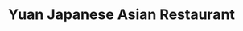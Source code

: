 ---
layout: place
title: Yuan Japanese Asian Restaurant
permalink: /new-york/cohoes/yuan-japanese-asian-restaurant.html
stateAbbr: NY
stateName: New York
cityName: Cohoes
seo:
  type: restaurant
  links: http://www.yuanjapanese.com/?utm_source=gmb&utm_medium=website
place_id: ChIJbflwyyoQ3okRy2ypDnhu2QE
photos:
  - name: >-
      places/ChIJbflwyyoQ3okRy2ypDnhu2QE/photos/AeeoHcLGDncOTQwLu__yDhlgoNR23CGfpr19Lxr22qzmxSwymHW79FBhNTSQF6TA8adai8pVua_D-WqbFbXEhj3OtIr2lUVKBF1TZQoh9eB6nZt815En-wHf6fCvdywadvaWb5gPJrgq370gLqkC057dSYy_0SZIObJ3jYQEGDjYci4fF0wz1yRYlDY-UEoJS433jfSA7QYZsdkMjqxpobWC1bw5oU6e0auSj54M8QCL77dKhCT6E1yCx9ChTFePs_FznJtS9Ih4-1zDJ6k2hH7HOdq7kpZQukaH1YlvO8W2AjOesOeh36Btzc6uVgmaYQZfMIbZtMPqd6aWYmfQVskhUqV3QAaL0ZHNNJcID0H4jL4_1inFUpCHz1jWVAFBZ_xNiAQdeq1YmxTYiPadGqZGRuHwYpQSpaVZBcGOsQNr3_R5Bkv3
    widthPx: 4032
    heightPx: 2268
    authorAttributions:
      - displayName: SCOTT BRADY
        uri: https://maps.google.com/maps/contrib/104776735270797458613
        photoUri: >-
          https://lh3.googleusercontent.com/a/ACg8ocKNI8mxcktPGdYCsg8BVIc6aVwW4hXwy8fNFVjqNut6RsNr1g=s100-p-k-no-mo
    flagContentUri: >-
      https://www.google.com/local/imagery/report/?cb_client=maps_api_places.places_api&image_key=!1e10!2sCIHM0ogKEICAgICalsTI7wE&hl=en-US
    googleMapsUri: >-
      https://www.google.com/maps/place//data=!3m4!1e2!3m2!1sCIHM0ogKEICAgICalsTI7wE!2e10!4m2!3m1!1s0x89de102acb70f96d:0x1d96e780ea96ccb
  - name: >-
      places/ChIJbflwyyoQ3okRy2ypDnhu2QE/photos/AeeoHcKMrl7od4im2460RmujlHMNNIIA5mdP9XDIEnfMSWqg7REYHV3ktiHtDTFrvEpSkmlg73NU6dZsMVFXbsc2qcqNbB8jjofbXrwCvluI-gmBsiTFMzgz94hPS6eJ7rZ3h3r_qZs68UfvCWnpTn-M8NIdpLQVIfF-fPaM97b4ZLMfHK90G7h6pgtd114BDqaEIfN-SiUaBvcsukFk93W0YKQ3EZEgA850t1qRPJkGISpcjMK1MCJwemX0JqRmjRC1TaWOwOXPO_PUTUBrcF0mq1zq3AJf6PTO3BtMCdyeBDW8zZbnXN9hvybeNb9Wf1VJh12T1BOA18K4a3NM7YkhS4FAcIwRwA69BWbD5d4iMywlSONfzPVJZosCzhO8fy341FcrEpzXjj7rA8cqdQvvQ3xGrNlMILLJy4MvXEj8S-sQ2Pyi
    widthPx: 4032
    heightPx: 3024
    authorAttributions:
      - displayName: Christopher Pasquarelli
        uri: https://maps.google.com/maps/contrib/117850263692385066038
        photoUri: >-
          https://lh3.googleusercontent.com/a-/ALV-UjWNkZSYqOpN2WO79CfB16ePUglts-ofRiTtdNcWlo03qnSJRgQ=s100-p-k-no-mo
    flagContentUri: >-
      https://www.google.com/local/imagery/report/?cb_client=maps_api_places.places_api&image_key=!1e10!2sCIHM0ogKEICAgIC48u21lgE&hl=en-US
    googleMapsUri: >-
      https://www.google.com/maps/place//data=!3m4!1e2!3m2!1sCIHM0ogKEICAgIC48u21lgE!2e10!4m2!3m1!1s0x89de102acb70f96d:0x1d96e780ea96ccb
  - name: >-
      places/ChIJbflwyyoQ3okRy2ypDnhu2QE/photos/AeeoHcI5VczhPkXYSM76KHBjrBJVK9dgQhK6Vn95C86x-9TZv_j4A3xWBldi_a2RVgfUJ-YcwM3c8A0BXsNyqFTyGvHo9Uf47B57FLJGiw59m8VE_OZQjakqrpS2Fp-VEBsi-mSVmU5XZNuFRvKNsdTV23XXozls-MhEgz9TCBTa7AjMID0HBnLLW57KLzI5sIa6VpQlK3VvskH7OPlzRwr_3AAjG6r5SUWTxJuuyKQu-TG6XoAIDA72DpJqKcrrUCF_rlCKQbmcO3mXerqE8y0xcDoKaH-fSzsuvZLw1-k1njZKrh8Bp5F4UMxnOJi5v6V3T4k7wJ8nR72sPNnCgNQDf0swNNcYyuGFCxBdqemcS72lPLLE_hmGIndWy542c6DrrNuqXukAUeCUG-fERXkm4K-p0zZRajnRE1oIqJm3gm8
    widthPx: 3024
    heightPx: 4032
    authorAttributions:
      - displayName: Laura Kavanaugh
        uri: https://maps.google.com/maps/contrib/112192928318225755046
        photoUri: >-
          https://lh3.googleusercontent.com/a-/ALV-UjVPBYK3AYS-l_NVm76Lq4oRkqVB7xk5gjEb3nx9kHo6DxJLeA5Z=s100-p-k-no-mo
    flagContentUri: >-
      https://www.google.com/local/imagery/report/?cb_client=maps_api_places.places_api&image_key=!1e10!2sCIHM0ogKEICAgICj5pnkeA&hl=en-US
    googleMapsUri: >-
      https://www.google.com/maps/place//data=!3m4!1e2!3m2!1sCIHM0ogKEICAgICj5pnkeA!2e10!4m2!3m1!1s0x89de102acb70f96d:0x1d96e780ea96ccb
  - name: >-
      places/ChIJbflwyyoQ3okRy2ypDnhu2QE/photos/AeeoHcLOmSrFdBDtQq9adY_bICENYHqrmavm2mkj4vVVydQgGOqQW3d0zHROduO0zSGLrOI5ZyLKUbAxDTKgwbX9BWMmxc5mp8TJCXlrjIFjzC8Ui0VBZyrSXAlBEAMAeX36MG17TVWKhSotyxDTYcjN0qTaysrFHFZwNu5cQ6oUm8dDfWDGPub8BlpXSSJ2_sVyhrRuqKyLPWFxikfOekQUiLXvPVnW1kTsewtAu9tSwfacsv_gXpJTNzWp_2a33z0CcXMRURrXIuSLpLaHbLxGNh3ODp1zmH4YQRsTy2HtVMCk4Rl3hlze_OJzNosz0YXi1WmII94nhJoHWxZU1wcBy3UJYArEH9HjPQ4Ui1gHfw42F31-DKoj0iN4-yzNFXAmWH880DoOU6Vfn6oaD7TEE2gQylbeFgAvrC-kkaWfgLS0Gg
    widthPx: 4032
    heightPx: 3024
    authorAttributions:
      - displayName: Jada Mane
        uri: https://maps.google.com/maps/contrib/116450419140356558463
        photoUri: >-
          https://lh3.googleusercontent.com/a-/ALV-UjXG_0JNLQ5qrIRrFiNy04bZUMOxvDxGrJ7pRD7BzfLbHlryNp5j=s100-p-k-no-mo
    flagContentUri: >-
      https://www.google.com/local/imagery/report/?cb_client=maps_api_places.places_api&image_key=!1e10!2sCIHM0ogKEICAgICu4MbREw&hl=en-US
    googleMapsUri: >-
      https://www.google.com/maps/place//data=!3m4!1e2!3m2!1sCIHM0ogKEICAgICu4MbREw!2e10!4m2!3m1!1s0x89de102acb70f96d:0x1d96e780ea96ccb
  - name: >-
      places/ChIJbflwyyoQ3okRy2ypDnhu2QE/photos/AeeoHcL3tyuhNB_iaZS20qlwaGVL-WuYHy75vRL5vKGs6z3c0O2IYC4yZ7-4y8tePDZYqwiAUdzFO4Z7paZ4GCNxQK5DVIiSMVvzf5arwY0vZUIoiceFMoyBaOa6C65yuOl-ZPVRf0TYf9Zhn0zmdk5kf2JjBoQ4EqXu34WQhKheiTScf85bIx5YvvEmr-aMFn6gQb4X1LzQ9MHu7Tpd3HRwAqug_hw28BKT2f7blTD4Rl5oWI68pTUiQNFjauHfOP8B2U-nguOeTfakg7WQZ7TvIq8AKEF0RfgA3ZxKQgiNs7SdeIe5aPpNdU7rrTOtCpWfpEAMAabfphQD0LfFd-K2Xnng4j95VqiYzUrSFjv9fRA0GnkaopOHeG3FGRy8nPnM7x7Krz4frZjldGE1rNh_sLuq0HxxBbI_dAeOJpTtGj7k2w
    widthPx: 3024
    heightPx: 4032
    authorAttributions:
      - displayName: عبدالله العماش
        uri: https://maps.google.com/maps/contrib/108955597150137295037
        photoUri: >-
          https://lh3.googleusercontent.com/a-/ALV-UjVkg5ZBo_zkLfE-5AMb7TFA5iI1y0a3f_hhmaRAiuLjb0HRsd_04g=s100-p-k-no-mo
    flagContentUri: >-
      https://www.google.com/local/imagery/report/?cb_client=maps_api_places.places_api&image_key=!1e10!2sCIHM0ogKEICAgICrldKCRg&hl=en-US
    googleMapsUri: >-
      https://www.google.com/maps/place//data=!3m4!1e2!3m2!1sCIHM0ogKEICAgICrldKCRg!2e10!4m2!3m1!1s0x89de102acb70f96d:0x1d96e780ea96ccb
  - name: >-
      places/ChIJbflwyyoQ3okRy2ypDnhu2QE/photos/AeeoHcI2NVndiegGV-Ogpzhe7Xd4W3IDFqRFQ1L6dBunVcdqTLEQw4MwPHZWb4EcBIyavJHMWZ8JBdIuYA9JAAC5b_05nc1F1TgDwfueJt8TOqvJut3ftVQ1CByqg6-_apE8ranAVQKibUrhnj6FVE7qQOWLWExOpz8rCA_sowzpkGTa62vmlIifhx5Rc2UADGOgIjrh6QDv7OWm8Ddq9ozBe3bvgVNlEUaHk-WSfwxqgBtoz3j0yj2kLGCnPlz--J243OzgFoV77aKZhqRKcVhGDKPo8s1RURWcw4TlXAYHt6bqr5ElGRunNHHkb1kr5WVeTV-p3YfbKl7MOhsOcldtT8KO6msmJFt94Lit1hRgP8E74hAEFbvr2M-a3o6Bj9iUKshB9cMqnGitk0lWbZ39kYbc4H7yyq8MuZJQYtcHiW1ufUPK
    widthPx: 3024
    heightPx: 4032
    authorAttributions:
      - displayName: عبدالله العماش
        uri: https://maps.google.com/maps/contrib/108955597150137295037
        photoUri: >-
          https://lh3.googleusercontent.com/a-/ALV-UjVkg5ZBo_zkLfE-5AMb7TFA5iI1y0a3f_hhmaRAiuLjb0HRsd_04g=s100-p-k-no-mo
    flagContentUri: >-
      https://www.google.com/local/imagery/report/?cb_client=maps_api_places.places_api&image_key=!1e10!2sCIHM0ogKEICAgICrldKCmgE&hl=en-US
    googleMapsUri: >-
      https://www.google.com/maps/place//data=!3m4!1e2!3m2!1sCIHM0ogKEICAgICrldKCmgE!2e10!4m2!3m1!1s0x89de102acb70f96d:0x1d96e780ea96ccb
  - name: >-
      places/ChIJbflwyyoQ3okRy2ypDnhu2QE/photos/AeeoHcJjHwCppgSLTfQ9ciNgqd6r10NeCFqqf0sJqyEvpwMTj2ePmBSxuO5Zw_yXmABPmBl8Pxy89QFGKopBdIoPDg834NffwD0AfqVRVjpZddxY8StDZGHy3iQXzVDeEp8webV3nbr-AT2jLuCFeqtWPpW-1o-hHVv_IAdyNRSUuzBpJsX6YWWxaUtngAMxNRVk8LxM_Z-4c2nJ3zMSj9MmT1EGjx_anjCvrP3j2jn7jTZ-u_xfiRcprvqZARpKECqsXwYMG4wl2uqNg9ottx5iOvT5XO2bVwiQGRuiaJLN3q-JY9THjEqPGq8nDxIo6yo2PRwNKOqtXO-l2VGi63bh0DgvDuP3KLg66PahI5bFRVbEdcD-SIp84qzpB5E3ag9V31s7A-KYhi6zzbN1jEi9KgAQ-zTaYNv1OwnrlPyvARnXhA
    widthPx: 2992
    heightPx: 2992
    authorAttributions:
      - displayName: Nathan Firelight
        uri: https://maps.google.com/maps/contrib/111853789521144762875
        photoUri: >-
          https://lh3.googleusercontent.com/a-/ALV-UjWHR6F-qFsw98aK-Pd_RzbICwpbzDVbkoaxN7m6LGZJOB86oChGhQ=s100-p-k-no-mo
    flagContentUri: >-
      https://www.google.com/local/imagery/report/?cb_client=maps_api_places.places_api&image_key=!1e10!2sCIHM0ogKEICAgIDh57zjcg&hl=en-US
    googleMapsUri: >-
      https://www.google.com/maps/place//data=!3m4!1e2!3m2!1sCIHM0ogKEICAgIDh57zjcg!2e10!4m2!3m1!1s0x89de102acb70f96d:0x1d96e780ea96ccb
  - name: >-
      places/ChIJbflwyyoQ3okRy2ypDnhu2QE/photos/AeeoHcLclTsia3CGCQm4vT9l-PJ1U-eYaviYyxAQq0SR0k-L8GCkWvwNlYkKFQwg1uudHm6HyjaILNcoEriNoyQ-z4e3Te4_yFaTN4-m6SUyORwzmXM6AbS3tWy6ShL1KTxFTG-xNMsvfAVQWNNZgAiE1ffv81aMPmmlvZVY0qxzkCnqBz3D7P347I3Kk-4jS_2XHKlngOn6VxnseqU1TWylIExs-yGlj1TZOv6HBN7453YR7GTNRMc5bJAJ_DiRls99XorPHhFkRnwbksqnqtSE47ksNgSWsM9WITGZJAA2PaSleRQsvkAsY3wYVzYmh6CG3TtEpjZJHLGiFP1zGC2rzcNZPgf5Gwn_HtvT6qBMSPbNhX8CuZSI38Clf_uSbQVkCxh3nCkFnFBLwHh3R6L7wtFQYC8EfZX-74a2I5fpdYv4jw
    widthPx: 1242
    heightPx: 2208
    authorAttributions:
      - displayName: 曦晨
        uri: https://maps.google.com/maps/contrib/105517255560115672282
        photoUri: >-
          https://lh3.googleusercontent.com/a-/ALV-UjX8c1SBrpTOru7X_N5qKyCb7wKehPmj1Sh_9QuR3ii2WFBvNgk=s100-p-k-no-mo
    flagContentUri: >-
      https://www.google.com/local/imagery/report/?cb_client=maps_api_places.places_api&image_key=!1e10!2sCIHM0ogKEICAgID4o4itJg&hl=en-US
    googleMapsUri: >-
      https://www.google.com/maps/place//data=!3m4!1e2!3m2!1sCIHM0ogKEICAgID4o4itJg!2e10!4m2!3m1!1s0x89de102acb70f96d:0x1d96e780ea96ccb
  - name: >-
      places/ChIJbflwyyoQ3okRy2ypDnhu2QE/photos/AeeoHcLE7JOEzrjMcrV8r1d7ub-_AFkWfGl6okJwTqxiWdDRNXG22pGSMoHizcJqn_NsxlFbqRlbg2ZcbQr3mONWmUgEDibfu19q9FqxfKBwUF228r6405eR4H84_3YMpeLub9xb_pq2de7WGXzwEbrSdCTcMHTwsYUS344IRICMQ4RCaK7txaaaz9SNbeQbUKTPp0YVBTvSL7fd3FJWK5n-TFfhQCkAEZh8V44-2xxK3WVperCweeGnfVfrnl8dsb91J48eTucZqHWEsAjVaCxhM6VUGk7bdzb6wHIlt-D9Z-MN6YjgkVQ0a5JIEICCfC7F852u4_TK9IWfjVX2Z1p5utU2DppNmYKinbJpEgNFnJJhnNt-lWf3rlTA5Ya8MUf1e74wayQ0MbAk0N747hV8d_xVlsREFWD-DNObbdbz29_PGdk
    widthPx: 4800
    heightPx: 2700
    authorAttributions:
      - displayName: S C
        uri: https://maps.google.com/maps/contrib/114622517508033784038
        photoUri: >-
          https://lh3.googleusercontent.com/a-/ALV-UjURn5LSFVW4dJYyIAHf9kOvMMsUXZK8v2tM2w878PTK5CCM65ke8Q=s100-p-k-no-mo
    flagContentUri: >-
      https://www.google.com/local/imagery/report/?cb_client=maps_api_places.places_api&image_key=!1e10!2sCIHM0ogKEICAgICkmJSI4AE&hl=en-US
    googleMapsUri: >-
      https://www.google.com/maps/place//data=!3m4!1e2!3m2!1sCIHM0ogKEICAgICkmJSI4AE!2e10!4m2!3m1!1s0x89de102acb70f96d:0x1d96e780ea96ccb
  - name: >-
      places/ChIJbflwyyoQ3okRy2ypDnhu2QE/photos/AeeoHcK8aRsszBQMydmrPLtakTJPciGOKxNxKw30U9auK3hsUcVN1sQfbKdpNaM7-_c_iwAAnDe6_-UrOeWOxmhM7pmXZ6rskb-DTDyNe1NyhdhPa8exzKG84wA15tyIrV5_4t4_0ciMAL9VxN4Ytu1WGBmdz41ZlIKD2ejmB7BWV3PBKJoHTELHViyXJrDmCH7_BhRAlFpG481V8ijd5pX97gda51tCRmufvI0qjSrnKJxVPw_f5QBxkbZ2IZpTMxIQ0Cmapx92iK-dF8HopyEtdfYw6ifdYZIMuLdg8YDnHbkT4lEWCJ4BdjElgR5Itf195zUAgOwfiOKahHfWzwA4BiPzaew73UZVy2YNDftMo00qmD4vqu5y7H5LIhWCg3_ZwkZ2nyxEZKpdcXe4Qfb-eWtQf_h8PGEsOOEv_X9mmU4stQ
    widthPx: 3024
    heightPx: 4032
    authorAttributions:
      - displayName: عبدالله العماش
        uri: https://maps.google.com/maps/contrib/108955597150137295037
        photoUri: >-
          https://lh3.googleusercontent.com/a-/ALV-UjVkg5ZBo_zkLfE-5AMb7TFA5iI1y0a3f_hhmaRAiuLjb0HRsd_04g=s100-p-k-no-mo
    flagContentUri: >-
      https://www.google.com/local/imagery/report/?cb_client=maps_api_places.places_api&image_key=!1e10!2sCIHM0ogKEICAgICrldKCBg&hl=en-US
    googleMapsUri: >-
      https://www.google.com/maps/place//data=!3m4!1e2!3m2!1sCIHM0ogKEICAgICrldKCBg!2e10!4m2!3m1!1s0x89de102acb70f96d:0x1d96e780ea96ccb
address: 177 Remsen St, Cohoes, NY 12047, USA
street: 177 Remsen St
city: Cohoes
state: NY
zip: '12047'
country: USA
neighborhood: null
latitude: '42.771927'
longitude: '-73.700659'
accessibility_options:
  wheelchairAccessibleParking: true
  wheelchairAccessibleEntrance: true
  wheelchairAccessibleRestroom: true
  wheelchairAccessibleSeating: true
business_status: OPERATIONAL
name: Yuan Japanese Asian Restaurant
google_maps_links:
  directionsUri: >-
    https://www.google.com/maps/dir//''/data=!4m7!4m6!1m1!4e2!1m2!1m1!1s0x89de102acb70f96d:0x1d96e780ea96ccb!3e0
  placeUri: https://maps.google.com/?cid=133259125905255627
  writeAReviewUri: >-
    https://www.google.com/maps/place//data=!4m3!3m2!1s0x89de102acb70f96d:0x1d96e780ea96ccb!12e1
  reviewsUri: >-
    https://www.google.com/maps/place//data=!4m4!3m3!1s0x89de102acb70f96d:0x1d96e780ea96ccb!9m1!1b1
  photosUri: >-
    https://www.google.com/maps/place//data=!4m3!3m2!1s0x89de102acb70f96d:0x1d96e780ea96ccb!10e5
primary_type: Sushi Restaurant
opening_hours:
  regular: null
  current: null
secondary_opening_hours:
  regular:
    weekdayDescriptions: null
    type: null
  current:
    weekdayDescriptions: null
    type: null
phone: (518) 874-1527
price_level: PRICE_LEVEL_MODERATE
price_range: $10 &ndash; $20
rating: '4.6'
rating_count: 0
website: http://www.yuanjapanese.com/?utm_source=gmb&utm_medium=website
description: >-
  Discover Yuan Japanese Asian Restaurant in Cohoes, NY$$$Yuan Japanese Asian
  Restaurant in Cohoes, NY, offers a cozy atmosphere where you can enjoy a blend
  of fresh sushi and Asian flavors, making it a welcoming spot for casual
  dining. The restaurant features accessible options like wheelchair-friendly
  entrances and seating, along with convenient parking, enhancing the overall
  experience for all visitors. Known for its moderate pricing and generous
  portions, it's an ideal choice for those seeking quality sushi options in a
  relaxed setting. Whether you're in the mood for creative rolls or classic
  dishes, the menu highlights fresh ingredients and thoughtful presentations.
  This spot stands out as a go-to for sushi enthusiasts exploring local Japanese
  places near me.
generative_summary: >-
  Discover Yuan Japanese Asian Restaurant in Cohoes, NY$$$Yuan Japanese Asian
  Restaurant in Cohoes, NY, offers a cozy atmosphere where you can enjoy a blend
  of fresh sushi and Asian flavors, making it a welcoming spot for casual
  dining. The restaurant features accessible options like wheelchair-friendly
  entrances and seating, along with convenient parking, enhancing the overall
  experience for all visitors. Known for its moderate pricing and generous
  portions, it's an ideal choice for those seeking quality sushi options in a
  relaxed setting. Whether you're in the mood for creative rolls or classic
  dishes, the menu highlights fresh ingredients and thoughtful presentations.
  This spot stands out as a go-to for sushi enthusiasts exploring local Japanese
  places near me.
generative_disclosure: Summarized by AI using the Grok-3-Mini model.
reviews:
  - name: >-
      places/ChIJbflwyyoQ3okRy2ypDnhu2QE/reviews/ChdDSUhNMG9nS0VJQ0FnSUQza3JMRXJ3RRAB
    relativePublishTimeDescription: 5 months ago
    rating: 2
    text:
      text: >-
        I ordered 2 steak hibachi dinners (approx 22$each) and a dragon roll.
        The eel sauce on the dragon roll seemed watered down and was
        flavorless.  Roll was alright.  The steak hibachi dinners were
        unacceptable (see photo). The "steak" was more like a thin slice of beef
        they reheated in the microwave.  It was flavorless and definitely wasn't
        cooked on a hibachi grill. The vegetables under it were steamed, again
        no flavor and they definitely were not cooked on a hibachi grill. There
        were no dipping sauces you typically get with hibachi and the rice
        wasn't even fried along with the portion size being laughable for a
        dinner order.  For 22$ I felt I was ripped off. Don't order hibachi from
        here,  you'll be disappointed.
      languageCode: en
    originalText:
      text: >-
        I ordered 2 steak hibachi dinners (approx 22$each) and a dragon roll.
        The eel sauce on the dragon roll seemed watered down and was
        flavorless.  Roll was alright.  The steak hibachi dinners were
        unacceptable (see photo). The "steak" was more like a thin slice of beef
        they reheated in the microwave.  It was flavorless and definitely wasn't
        cooked on a hibachi grill. The vegetables under it were steamed, again
        no flavor and they definitely were not cooked on a hibachi grill. There
        were no dipping sauces you typically get with hibachi and the rice
        wasn't even fried along with the portion size being laughable for a
        dinner order.  For 22$ I felt I was ripped off. Don't order hibachi from
        here,  you'll be disappointed.
      languageCode: en
    authorAttribution:
      displayName: Ash Sayward
      uri: https://www.google.com/maps/contrib/112749943547714923740/reviews
      photoUri: >-
        https://lh3.googleusercontent.com/a-/ALV-UjUTU0IP0fnDdbFtmqjZkgCYy4oAAwdnHEey78kNqaNuiW2ahqZaOg=s128-c0x00000000-cc-rp-mo-ba3
    publishTime: '2024-11-13T17:01:06.480046Z'
    flagContentUri: >-
      https://www.google.com/local/review/rap/report?postId=ChdDSUhNMG9nS0VJQ0FnSUQza3JMRXJ3RRAB&d=17924085&t=1
    googleMapsUri: >-
      https://www.google.com/maps/reviews/data=!4m6!14m5!1m4!2m3!1sChdDSUhNMG9nS0VJQ0FnSUQza3JMRXJ3RRAB!2m1!1s0x89de102acb70f96d:0x1d96e780ea96ccb
  - name: >-
      places/ChIJbflwyyoQ3okRy2ypDnhu2QE/reviews/ChdDSUhNMG9nS0VJQ0FnSUNqNXBua21BRRAB
    relativePublishTimeDescription: 11 months ago
    rating: 5
    text:
      text: >-
        We were going to see Spring Awakening at the Cohoes Music Hall today and
        decided to have lunch before. The food was fresh and hot, delicious and
        delivered to our table quickly by our very sweet and friendly server.


        We all got bento boxes and were happy with the quality, quantity and
        taste of the food. The crispy noodles were delicious and the hot tea was
        a nice addition.
      languageCode: en
    originalText:
      text: >-
        We were going to see Spring Awakening at the Cohoes Music Hall today and
        decided to have lunch before. The food was fresh and hot, delicious and
        delivered to our table quickly by our very sweet and friendly server.


        We all got bento boxes and were happy with the quality, quantity and
        taste of the food. The crispy noodles were delicious and the hot tea was
        a nice addition.
      languageCode: en
    authorAttribution:
      displayName: Laura Kavanaugh
      uri: https://www.google.com/maps/contrib/112192928318225755046/reviews
      photoUri: >-
        https://lh3.googleusercontent.com/a-/ALV-UjVPBYK3AYS-l_NVm76Lq4oRkqVB7xk5gjEb3nx9kHo6DxJLeA5Z=s128-c0x00000000-cc-rp-mo-ba4
    publishTime: '2024-04-21T02:56:46.813867Z'
    flagContentUri: >-
      https://www.google.com/local/review/rap/report?postId=ChdDSUhNMG9nS0VJQ0FnSUNqNXBua21BRRAB&d=17924085&t=1
    googleMapsUri: >-
      https://www.google.com/maps/reviews/data=!4m6!14m5!1m4!2m3!1sChdDSUhNMG9nS0VJQ0FnSUNqNXBua21BRRAB!2m1!1s0x89de102acb70f96d:0x1d96e780ea96ccb
  - name: >-
      places/ChIJbflwyyoQ3okRy2ypDnhu2QE/reviews/ChdDSUhNMG9nS0VJQ0FnSURfcHRQTnJ3RRAB
    relativePublishTimeDescription: 2 months ago
    rating: 2
    text:
      text: >-
        I ordered ahead of time as I work in Cohoes but live in Albany. My job
        orders lunch here all the time so I know the food is usually good. I
        ordered the Y2K roll, Bourbon Chicken ($15.95) with white rice and
        wontons. The wontons were rubbery which isn't a huge deal since they
        were in the container on the ride home. My biggest complaint.....the
        bourbon chicken with rice came with NO RICE. I picked the rice and it's
        listed on the receipt and email confirmation receipt. Needless to say I
        didn't call as I wasn't coming all the way back for rice. But huge
        disappointment.
      languageCode: en
    originalText:
      text: >-
        I ordered ahead of time as I work in Cohoes but live in Albany. My job
        orders lunch here all the time so I know the food is usually good. I
        ordered the Y2K roll, Bourbon Chicken ($15.95) with white rice and
        wontons. The wontons were rubbery which isn't a huge deal since they
        were in the container on the ride home. My biggest complaint.....the
        bourbon chicken with rice came with NO RICE. I picked the rice and it's
        listed on the receipt and email confirmation receipt. Needless to say I
        didn't call as I wasn't coming all the way back for rice. But huge
        disappointment.
      languageCode: en
    authorAttribution:
      displayName: Linda Estela
      uri: https://www.google.com/maps/contrib/101757401915903364567/reviews
      photoUri: >-
        https://lh3.googleusercontent.com/a-/ALV-UjXccD38gQd3e5f4cAY53I4V7bfF3Jiy_JlAx19r3k1tLqayF4zisQ=s128-c0x00000000-cc-rp-mo-ba3
    publishTime: '2025-01-23T21:47:55.618185Z'
    flagContentUri: >-
      https://www.google.com/local/review/rap/report?postId=ChdDSUhNMG9nS0VJQ0FnSURfcHRQTnJ3RRAB&d=17924085&t=1
    googleMapsUri: >-
      https://www.google.com/maps/reviews/data=!4m6!14m5!1m4!2m3!1sChdDSUhNMG9nS0VJQ0FnSURfcHRQTnJ3RRAB!2m1!1s0x89de102acb70f96d:0x1d96e780ea96ccb
  - name: >-
      places/ChIJbflwyyoQ3okRy2ypDnhu2QE/reviews/ChZDSUhNMG9nS0VJQ0FnSURoNTd5NE5BEAE
    relativePublishTimeDescription: 2 years ago
    rating: 5
    text:
      text: >-
        Holy cow, this place looks like a tiny little family restaurant (which
        it is) but it feels like a fine dining experience! Such great service,
        and the food presentation is art!

        And its not expensive! Very reasonable prices, especially considering
        how much food you get! I very highly recommend this place for everyone!
      languageCode: en
    originalText:
      text: >-
        Holy cow, this place looks like a tiny little family restaurant (which
        it is) but it feels like a fine dining experience! Such great service,
        and the food presentation is art!

        And its not expensive! Very reasonable prices, especially considering
        how much food you get! I very highly recommend this place for everyone!
      languageCode: en
    authorAttribution:
      displayName: Nathan Firelight
      uri: https://www.google.com/maps/contrib/111853789521144762875/reviews
      photoUri: >-
        https://lh3.googleusercontent.com/a-/ALV-UjWHR6F-qFsw98aK-Pd_RzbICwpbzDVbkoaxN7m6LGZJOB86oChGhQ=s128-c0x00000000-cc-rp-mo-ba2
    publishTime: '2023-03-19T17:17:29.581837Z'
    flagContentUri: >-
      https://www.google.com/local/review/rap/report?postId=ChZDSUhNMG9nS0VJQ0FnSURoNTd5NE5BEAE&d=17924085&t=1
    googleMapsUri: >-
      https://www.google.com/maps/reviews/data=!4m6!14m5!1m4!2m3!1sChZDSUhNMG9nS0VJQ0FnSURoNTd5NE5BEAE!2m1!1s0x89de102acb70f96d:0x1d96e780ea96ccb
  - name: >-
      places/ChIJbflwyyoQ3okRy2ypDnhu2QE/reviews/ChdDSUhNMG9nS0VJQ0FnSURRcnVIc3JRRRAB
    relativePublishTimeDescription: 6 years ago
    rating: 5
    text:
      text: >-
        Reviews look pretty good so I figured I would give it a shot. Everything
        that my expectations if you really enjoy Sushi you need to check this
        place out and is very clean and the food they prepare you as fresh
        made-to-order you can't judge a book by it's cover they crank out some
        good food out of that kitchen stop in and hang out for a few minutes or
        you can get it to go nice atmosphere and vibe
      languageCode: en
    originalText:
      text: >-
        Reviews look pretty good so I figured I would give it a shot. Everything
        that my expectations if you really enjoy Sushi you need to check this
        place out and is very clean and the food they prepare you as fresh
        made-to-order you can't judge a book by it's cover they crank out some
        good food out of that kitchen stop in and hang out for a few minutes or
        you can get it to go nice atmosphere and vibe
      languageCode: en
    authorAttribution:
      displayName: S C
      uri: https://www.google.com/maps/contrib/114622517508033784038/reviews
      photoUri: >-
        https://lh3.googleusercontent.com/a-/ALV-UjURn5LSFVW4dJYyIAHf9kOvMMsUXZK8v2tM2w878PTK5CCM65ke8Q=s128-c0x00000000-cc-rp-mo-ba6
    publishTime: '2018-07-17T18:34:46.343Z'
    flagContentUri: >-
      https://www.google.com/local/review/rap/report?postId=ChdDSUhNMG9nS0VJQ0FnSURRcnVIc3JRRRAB&d=17924085&t=1
    googleMapsUri: >-
      https://www.google.com/maps/reviews/data=!4m6!14m5!1m4!2m3!1sChdDSUhNMG9nS0VJQ0FnSURRcnVIc3JRRRAB!2m1!1s0x89de102acb70f96d:0x1d96e780ea96ccb
review_summary: >-
  What Visitors Are Sharing About the Experience$$$Folks often rave about the
  tasty sushi and hearty portions at this spot, with many highlighting the fresh
  flavors and friendly service that make meals enjoyable. While some have noted
  occasional inconsistencies like flavor profiles or missing items in orders,
  the overall vibe leans positive with praise for affordable bento boxes and
  satisfying appetizers. Customers appreciate the welcoming staff and quick
  delivery, which add to the relaxed dining experience, even if a few suggest
  sticking to certain menu favorites. In general, it's a solid pick for anyone
  hunting for top-rated sushi nearby, as long as you keep expectations realistic
  for a casual eatery. The mix of hits and misses keeps things honest, but the
  highlights definitely make it worth a try for sushi lovers in the area.
review_disclosure: Summarized by AI using the Grok-3-Mini model.
parking_options:
  freeParkingLot: true
  freeStreetParking: true
  valetParking: false
payment_options:
  acceptsCreditCards: true
  acceptsDebitCards: true
  acceptsCashOnly: false
  acceptsNfc: true
allow_dogs: null
curbside_pickup: null
delivery: true
dine_in: true
good_for_children: true
good_for_groups: true
good_for_sports: false
live_music: false
menu_for_children: false
outdoor_seating: false
reservable: true
restroom: true
serves_beer: true
serves_breakfast: false
serves_brunch: false
serves_cocktails: null
serves_coffee: null
serves_dinner: true
serves_dessert: true
serves_lunch: true
serves_vegetarian_food: true
serves_wine: null
takeout: true
update_category: pro
places_description: null

---